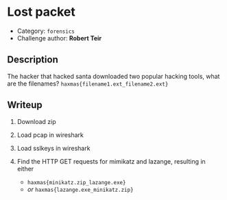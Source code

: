 # Lost packet

- Category: `forensics`
- Challenge author: **Robert Teir**

## Description

The hacker that hacked santa downloaded two popular hacking tools, what are the
filenames? `haxmas{filename1.ext_filename2.ext}`

## Writeup

1. Download zip

2. Load pcap in wireshark

3. Load sslkeys in wireshark

4. Find the HTTP GET requests for mimikatz and lazange, resulting in either

   - `haxmas{minikatz.zip_lazange.exe}`
   - _or_ `haxmas{lazange.exe_minikatz.zip}`
